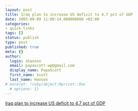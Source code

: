 ```yaml
---
layout: post
title: Iraq plan to increase US deficit to 4.7 pct of GDP
date: 2003-09-09 11:09:14.000000000 +02:00
categories:
- quick links
tags: []
status: publish
type: post
published: true
meta: {}
author:
  login: shanson
  email: papascott-wp@gmail.com
  display_name: PapaScott
  first_name: Scott
  last_name: Hanson
# excerpt: !ruby/object:Hpricot::Doc
  # options: {}
---
```

<p><a title="Bush will never get into the EU at this rate" href="http://famulus.msnbc.com/FamulusIntl/reuters09-08-143220.asp?reg=MIDEAST">Iraq plan to increase US deficit to 4.7 pct of GDP</a></p>
